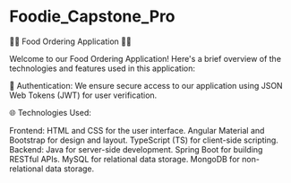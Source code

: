 # Foodie_Capstone_Pro

🍔📱 Food Ordering Application 🍕🛒

Welcome to our Food Ordering Application! Here's a brief overview of the technologies and features used in this application:

🔐 Authentication:
          We ensure secure access to our application using JSON Web Tokens (JWT) for user verification.

🌐 Technologies Used:

Frontend:
          HTML and CSS for the user interface.
          Angular Material and Bootstrap for design and layout.
          TypeScript (TS) for client-side scripting.
Backend:
          Java for server-side development.
          Spring Boot for building RESTful APIs.
          MySQL for relational data storage.
          MongoDB for non-relational data storage.
